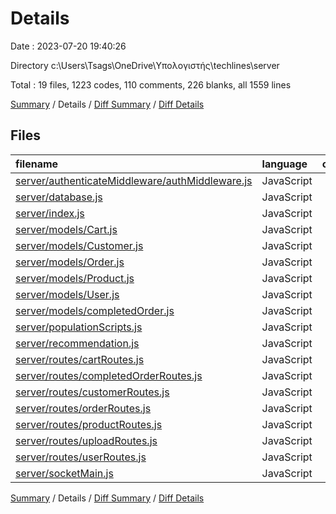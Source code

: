 # Details

Date : 2023-07-20 19:40:26

Directory c:\\Users\\Tsags\\OneDrive\\Υπολογιστής\\techlines\\server

Total : 19 files,  1223 codes, 110 comments, 226 blanks, all 1559 lines

[Summary](results.md) / Details / [Diff Summary](diff.md) / [Diff Details](diff-details.md)

## Files
| filename | language | code | comment | blank | total |
| :--- | :--- | ---: | ---: | ---: | ---: |
| [server/authenticateMiddleware/authMiddleware.js](/server/authenticateMiddleware/authMiddleware.js) | JavaScript | 31 | 0 | 8 | 39 |
| [server/database.js](/server/database.js) | JavaScript | 15 | 1 | 5 | 21 |
| [server/index.js](/server/index.js) | JavaScript | 103 | 1 | 14 | 118 |
| [server/models/Cart.js](/server/models/Cart.js) | JavaScript | 44 | 1 | 6 | 51 |
| [server/models/Customer.js](/server/models/Customer.js) | JavaScript | 51 | 0 | 4 | 55 |
| [server/models/Order.js](/server/models/Order.js) | JavaScript | 37 | 0 | 3 | 40 |
| [server/models/Product.js](/server/models/Product.js) | JavaScript | 45 | 0 | 4 | 49 |
| [server/models/User.js](/server/models/User.js) | JavaScript | 36 | 0 | 5 | 41 |
| [server/models/completedOrder.js](/server/models/completedOrder.js) | JavaScript | 37 | 0 | 3 | 40 |
| [server/populationScripts.js](/server/populationScripts.js) | JavaScript | 18 | 50 | 11 | 79 |
| [server/recommendation.js](/server/recommendation.js) | JavaScript | 320 | 40 | 62 | 422 |
| [server/routes/cartRoutes.js](/server/routes/cartRoutes.js) | JavaScript | 95 | 6 | 26 | 127 |
| [server/routes/completedOrderRoutes.js](/server/routes/completedOrderRoutes.js) | JavaScript | 72 | 3 | 15 | 90 |
| [server/routes/customerRoutes.js](/server/routes/customerRoutes.js) | JavaScript | 14 | 0 | 5 | 19 |
| [server/routes/orderRoutes.js](/server/routes/orderRoutes.js) | JavaScript | 56 | 2 | 11 | 69 |
| [server/routes/productRoutes.js](/server/routes/productRoutes.js) | JavaScript | 75 | 0 | 9 | 84 |
| [server/routes/uploadRoutes.js](/server/routes/uploadRoutes.js) | JavaScript | 25 | 0 | 9 | 34 |
| [server/routes/userRoutes.js](/server/routes/userRoutes.js) | JavaScript | 149 | 6 | 25 | 180 |
| [server/socketMain.js](/server/socketMain.js) | JavaScript | 0 | 0 | 1 | 1 |

[Summary](results.md) / Details / [Diff Summary](diff.md) / [Diff Details](diff-details.md)